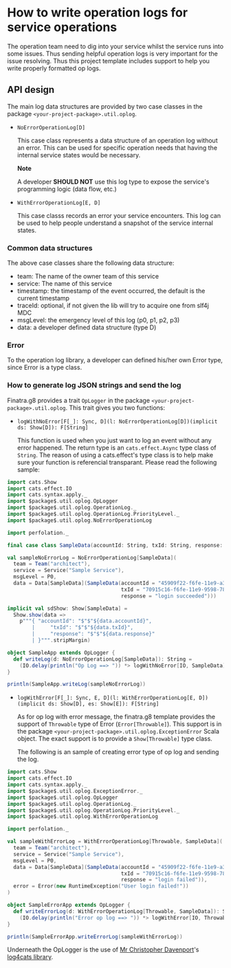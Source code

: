 # How to write operation logs for service operations

The operation team need to dig into your service whilst the service runs into some issues. Thus sending helpful operation logs is very important for the issue resolving. Thus this project template includes support to help you write properly formatted op logs.

## API design

The main log data structures are provided by two case classes in the package `<your-project-package>.util.oplog`.

- `NoErrorOperationLog[D]`

  This case class represents a data structure of an operation log without an error. This can be used for specific operation needs that having the internal service states would be necessary.

  __Note__

  A developer __SHOULD NOT__ use this log type to expose the service's programming logic (data flow, etc.)

- `WithErrorOperationLog[E, D]`

  This case classs records an error your service encounters. This log can be used to help people understand a snapshot of the service internal states.

### Common data structures

The above case classes share the following data structure:

- team: The name of the owner team of this service
- service: The name of this service
- timestamp: the timestamp of the event occurred, the default is the current timestamp
- traceId: optional, if not given the lib will try to acquire one from slf4j MDC
- msgLevel: the emergency level of this log (p0, p1, p2, p3)
- data: a developer defined data structure (type D)

### Error

To the operation log library, a developer can defined his/her own Error type, since Error is a type class.

### How to generate log JSON strings and send the log

Finatra.g8 provides a trait `OpLogger` in the package `<your-project-package>.util.oplog`. This trait gives you two functions:

- `logWithNoError[F[_]: Sync, D](l: NoErrorOperationLog[D])(implicit ds: Show[D]): F[String]`

  This function is used when you just want to log an event without any error happened. The return type is an `cats.effect.Async` type class of `String`. The reason of using a cats.effect's type class is to help make sure your function is referencial transparant. Please read the following sample:

```scala mdoc
import cats.Show
import cats.effect.IO
import cats.syntax.apply._
import $package$.util.oplog.OpLogger
import $package$.util.oplog.OperationLog._
import $package$.util.oplog.OperationLog.PriorityLevel._
import $package$.util.oplog.NoErrorOperationLog

import perfolation._

final case class SampleData(accountId: String, txId: String, response: String)

val sampleNoErrorLog = NoErrorOperationLog[SampleData](
  team = Team("architect"),
  service = Service("Sample Service"),
  msgLevel = P0,
  data = Data[SampleData](SampleData(accountId = "45909f22-f6fe-11e9-a3f5-784f436a2b87",
                                     txId = "70915c16-f6fe-11e9-9598-784f436a2b87",
                                     response = "login succeeded")))

implicit val sdShow: Show[SampleData] =
  Show.show(data =>
    p"""{ "accountId": "$"$"${data.accountId}",
        |     "txId": "$"$"${data.txId}",
        |     "response": "$"$"${data.response}"
        | }""".stripMargin)

object SampleApp extends OpLogger {
  def writeLog(d: NoErrorOperationLog[SampleData]): String =
    (IO.delay(println("Op Log ==> ")) *> logWithNoError[IO, SampleData](d)).unsafeRunSync
}

println(SampleApp.writeLog(sampleNoErrorLog))
```

- `logWithError[F[_]: Sync, E, D](l: WithErrorOperationLog[E, D])(implicit ds: Show[D], es: Show[E]): F[String]`

  As for op log with error message, the finatra.g8 template provides the support of `Throwable` type of Error (`Error[Throwable]`). This support is in the package `<your-project-package>.util.oplog.ExceptionError` Scala object. The exact support is to provide a `Show[Throwable]` type class.

  The following is an sample of creating error type of op log and sending the log.

```scala mdoc
import cats.Show
import cats.effect.IO
import cats.syntax.apply._
import $package$.util.oplog.ExceptionError._
import $package$.util.oplog.OpLogger
import $package$.util.oplog.OperationLog._
import $package$.util.oplog.OperationLog.PriorityLevel._
import $package$.util.oplog.WithErrorOperationLog

import perfolation._

val sampleWithErrorLog = WithErrorOperationLog[Throwable, SampleData](
  team = Team("architect"),
  service = Service("Sample Service"),
  msgLevel = P0,
  data = Data[SampleData](SampleData(accountId = "45909f22-f6fe-11e9-a3f5-784f436a2b87",
                                     txId = "70915c16-f6fe-11e9-9598-784f436a2b87",
                                     response = "login failed")),
  error = Error(new RuntimeException("User login failed!"))
)

object SampleErrorApp extends OpLogger {
  def writeErrorLog(d: WithErrorOperationLog[Throwable, SampleData]): String =
    (IO.delay(println("Error op log ==> ")) *> logWithError[IO, Throwable, SampleData](d)).unsafeRunSync
}

println(SampleErrorApp.writeErrorLog(sampleWithErrorLog))
```

Underneath the OpLogger is the use of [Mr Christopher Davenport](https://github.com/ChristopherDavenport)'s [log4cats library](https://github.com/ChristopherDavenport/log4cats).
